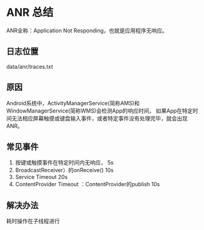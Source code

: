 # ANR 总结

ANR全称：Application Not Responding，也就是应用程序无响应。

## 日志位置

data/anr/traces.txt

## 原因
Android系统中，ActivityManagerService(简称AMS)和WindowManagerService(简称WMS)会检测App的响应时间，
如果App在特定时间无法相应屏幕触摸或键盘输入事件，或者特定事件没有处理完毕，就会出现ANR。


## 常见事件

1. 按键或触摸事件在特定时间内无响应， 5s
2. BroadcastReceiver）的onReceive() 10s
3. Service Timeout 20s
4. ContentProvider Timeout ：ContentProvider的publish 10s

## 解决办法

耗时操作在子线程进行




